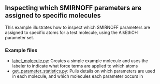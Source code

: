 ## Inspecting which SMIRNOFF parameters are assigned to specific molecules

This example illustrates how to inspect which SMIRNOFF parameters are assigned to specific atoms for a test molecule, using the AlkEthOH parameter set.

### Example files

* [label_molecule.py](https://github.com/openforcefield/openforcefield/blob/master/examples/label_molecule/label_molecule.py): Creates a simple example molecule and uses the labeler to indicate what force terms are applied to which atoms
* [get_parameter_statistics.py](https://github.com/openforcefield/openforcefield/blob/master/examples/label_molecule/get_parameter_statistics.py): Pulls details on which parameters are used in each molecule, and which molecules each parameter occurs in
